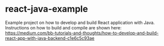 # react-java-example
Example project on how to develop and build React application with Java.
Instructions on how to build and compile are shown here: https://medium.com/bb-tutorials-and-thoughts/how-to-develop-and-build-react-app-with-java-backend-c1e6c5c93ae 
